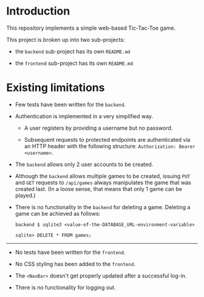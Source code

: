 # Introduction

This repository implements a simple web-based Tic-Tac-Toe game.

This project is broken up into two sub-projects:

- the `backend` sub-project has its own `README.md`

- the `frontend` sub-project has its own `README.md`

# Existing limitations

- Few tests have been written for the `backend`.

- Authentication is implemented in a very simplified way.

    - A user registers by providing a username but no password.

    - Subsequent requests to protected endpoints are authenticated via an HTTP header with the following structure: `Authorization: Bearer <username>`.

- The `backend` allows only 2 user accounts to be created.

- Although the `backend` allows multiple games to be created, issuing `PUT` and `GET` requests to `/api/games` always manipulates the game that was created last. (In a loose sense, that means that only 1 game can be played.)

- There is no functionality in the `backend` for deleting a game. Deleting a game can be achieved as follows:
    ```
    backend $ sqlite3 <value-of-the-DATABASE_URL-environment-variable>

    sqlite> DELETE * FROM games;
    ```

---

- No tests have been written for the `frontend`.

- No CSS styling has been added to the `frontend`.

- The `<NavBar>` doesn't get properly updated after a successful log-in.

- There is no functionality for logging out.